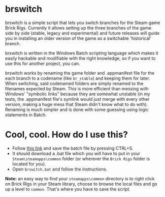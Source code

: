 # brswitch
brswitch is a simple script that lets you switch branches for the Steam game Brick Rigs. Currently it allows setting up the three branches of the game side by side (stable, legacy and experimental) and future releases will guide you in installing an older version of the game as a switchable 'historical' branch.  

brswitch is written in the Windows Batch scripting language which makes it easily hackable and modifiable with the right knowledge, so if you want to use this for another project, you can.  

brswitch works by renaming the game folder and .appmanifest file for the each branch to a codename (like `br_stable`) and keeping them for later. When switching, said codenamed folders are simply renamed to the filenames expected by Steam. This is more efficient than messing with Windows' "symbolic links" because they are somewhat unstable (in my tests, the .appmanifest file's symlink would just merge with every other version, making a huge mess that Steam didn't know what to do with). Renaming is much simpler and is done with some guessing using logic statements in Batch.

# Cool, cool. How do I use this?
- Follow [this link](https://raw.githubusercontent.com/skipster1337/brswitch/main/brswitch.bat) and save the batch file by pressing CTRL+S.
- It should download a .bat file which you will have to put in your `Steam\steamapps\common` folder (or wherever the `Brick Rigs` folder is located for you).
- Open `brswitch.bat` and follow the instructions.

**Note:** an easy way to find your `steamapps\common` directory is to right click on Brick Rigs in your Steam library, choose to browse the local files and go up a level to `common`. That's where you have to save the script.